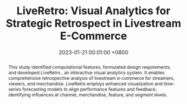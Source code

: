 ---
title:          "LiveRetro: Visual Analytics for Strategic Retrospect in Livestream E-Commerce"
date:           2023-01-21 00:01:00 +0800
selected:       true
pub:            "IEEE Transactions on Visualization and Computer Graphics (TVCG)"
# pub_pre:        "Submitted to "
# pub_post:       'Under review.'
pub_last:       ' <span class="badge badge-pill badge-publication badge-success">VIS 2023</span>'
pub_date:       "2023"
abstract: >-
  This study identified computational features, formulated design requirements, and developed LiveRetro , an interactive visual analytics system. It enables comprehensive retrospective analysis of livestream e-commerce for streamers, viewers, and merchandise. LiveRetro employs enhanced visualization and time-series forecasting models to align performance features and feedback, identifying influences at channel, merchandise, feature, and segment levels.

cover:          /assets/images/covers/LiveRetro.png
authors:
  - Yuchen Wu
  - Yuansong Xu
  - Shenghan Gao
  - Xingbo Wang
  - Wenkai Song
  - Zhiheng Nie
  - Xiaomeng Fan
  - Quan Li
links:
  Paper: https://ieeexplore.ieee.org/abstract/document/10295389
  # Code: https://github.com
  # Unsplash: https://unsplash.com/photos/orange-fruit-on-white-table-cloth-ISX_imp8t1o
---